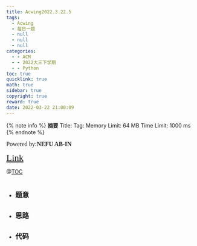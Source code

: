```yaml
---
title: Acwing2022.3.22.5
tags:
  - Acwing
  - 每日一题
  - null
  - null
  - null
categories:
  - - ACM
  - - 2022大三下学期
  - - Python
toc: true
quicklink: true
math: true
sidebar: true
copyright: true
reward: true
date: 2022-03-22 21:00:09
---
```



{% note info %}
**摘要**
Title: 
Tag: 
Memory Limit: 64 MB
Time Limit: 1000 ms
{% endnote %}
<!-- more -->

<font size=3 face=楷体>Powered by:**NEFU AB-IN**</font>

<font color=#FFA500 size=5 face=楷体>[Link]()</font>

@[TOC](文章目录)

# <font color=#6495ED size=6></font>

* ## <font size=4 face=粗体>题意</font>

  

* ## <font size=4 face=粗体>思路</font>



* ## <font size=4 face=粗体>代码</font>
